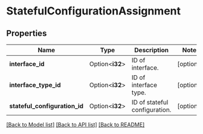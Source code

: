 # StatefulConfigurationAssignment

## Properties

Name | Type | Description | Notes
------------ | ------------- | ------------- | -------------
**interface_id** | Option<**i32**> | ID of interface. | [optional]
**interface_type_id** | Option<**i32**> | ID of interface type. | [optional]
**stateful_configuration_id** | Option<**i32**> | ID of stateful configuration. | [optional]

[[Back to Model list]](../README.md#documentation-for-models) [[Back to API list]](../README.md#documentation-for-api-endpoints) [[Back to README]](../README.md)


